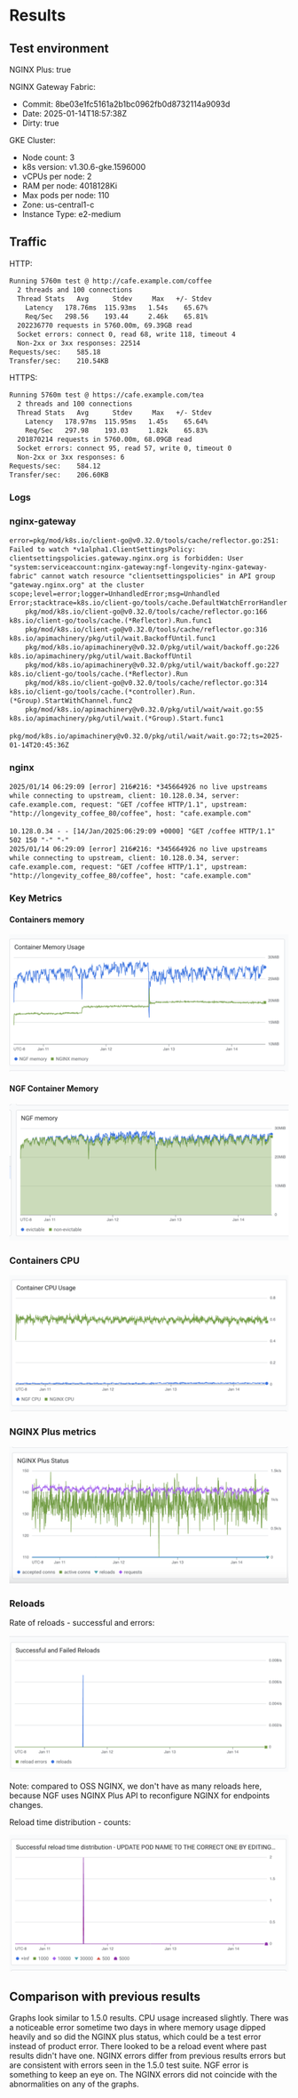 # Results

## Test environment

NGINX Plus: true

NGINX Gateway Fabric:

- Commit: 8be03e1fc5161a2b1bc0962fb0d8732114a9093d
- Date: 2025-01-14T18:57:38Z
- Dirty: true

GKE Cluster:

- Node count: 3
- k8s version: v1.30.6-gke.1596000
- vCPUs per node: 2
- RAM per node: 4018128Ki
- Max pods per node: 110
- Zone: us-central1-c
- Instance Type: e2-medium

## Traffic

HTTP:

```text
Running 5760m test @ http://cafe.example.com/coffee
  2 threads and 100 connections
  Thread Stats   Avg      Stdev     Max   +/- Stdev
    Latency   178.76ms  115.93ms   1.54s    65.67%
    Req/Sec   298.56    193.44     2.46k    65.81%
  202236770 requests in 5760.00m, 69.39GB read
  Socket errors: connect 0, read 68, write 118, timeout 4
  Non-2xx or 3xx responses: 22514
Requests/sec:    585.18
Transfer/sec:    210.54KB
```

HTTPS:

```text
Running 5760m test @ https://cafe.example.com/tea
  2 threads and 100 connections
  Thread Stats   Avg      Stdev     Max   +/- Stdev
    Latency   178.97ms  115.95ms   1.45s    65.64%
    Req/Sec   297.98    193.03     1.82k    65.83%
  201870214 requests in 5760.00m, 68.09GB read
  Socket errors: connect 95, read 57, write 0, timeout 0
  Non-2xx or 3xx responses: 6
Requests/sec:    584.12
Transfer/sec:    206.60KB
```


### Logs

### nginx-gateway
```text
error=pkg/mod/k8s.io/client-go@v0.32.0/tools/cache/reflector.go:251: Failed to watch *v1alpha1.ClientSettingsPolicy: clientsettingspolicies.gateway.nginx.org is forbidden: User "system:serviceaccount:nginx-gateway:ngf-longevity-nginx-gateway-fabric" cannot watch resource "clientsettingspolicies" in API group "gateway.nginx.org" at the cluster scope;level=error;logger=UnhandledError;msg=Unhandled Error;stacktrace=k8s.io/client-go/tools/cache.DefaultWatchErrorHandler
	pkg/mod/k8s.io/client-go@v0.32.0/tools/cache/reflector.go:166
k8s.io/client-go/tools/cache.(*Reflector).Run.func1
	pkg/mod/k8s.io/client-go@v0.32.0/tools/cache/reflector.go:316
k8s.io/apimachinery/pkg/util/wait.BackoffUntil.func1
	pkg/mod/k8s.io/apimachinery@v0.32.0/pkg/util/wait/backoff.go:226
k8s.io/apimachinery/pkg/util/wait.BackoffUntil
	pkg/mod/k8s.io/apimachinery@v0.32.0/pkg/util/wait/backoff.go:227
k8s.io/client-go/tools/cache.(*Reflector).Run
	pkg/mod/k8s.io/client-go@v0.32.0/tools/cache/reflector.go:314
k8s.io/client-go/tools/cache.(*controller).Run.(*Group).StartWithChannel.func2
	pkg/mod/k8s.io/apimachinery@v0.32.0/pkg/util/wait/wait.go:55
k8s.io/apimachinery/pkg/util/wait.(*Group).Start.func1
	pkg/mod/k8s.io/apimachinery@v0.32.0/pkg/util/wait/wait.go:72;ts=2025-01-14T20:45:36Z
```

### nginx

```text
2025/01/14 06:29:09 [error] 216#216: *345664926 no live upstreams while connecting to upstream, client: 10.128.0.34, server: cafe.example.com, request: "GET /coffee HTTP/1.1", upstream: "http://longevity_coffee_80/coffee", host: "cafe.example.com"

10.128.0.34 - - [14/Jan/2025:06:29:09 +0000] "GET /coffee HTTP/1.1" 502 150 "-" "-"
2025/01/14 06:29:09 [error] 216#216: *345664926 no live upstreams while connecting to upstream, client: 10.128.0.34, server: cafe.example.com, request: "GET /coffee HTTP/1.1", upstream: "http://longevity_coffee_80/coffee", host: "cafe.example.com"

```

### Key Metrics

#### Containers memory

![plus-memory.png](plus-memory.png)

#### NGF Container Memory

![plus-ngf-memory.png](plus-ngf-memory.png)

### Containers CPU

![plus-cpu.png](plus-cpu.png)

### NGINX Plus metrics

![plus-status.png](plus-status.png)

### Reloads

Rate of reloads - successful and errors:

![plus-reloads.png](plus-reloads.png)

Note: compared to OSS NGINX, we don't have as many reloads here, because NGF uses NGINX Plus API to reconfigure NGINX
for endpoints changes.

Reload time distribution - counts:

![plus-reload-time.png](plus-reload-time.png)

## Comparison with previous results

Graphs look similar to 1.5.0 results. CPU usage increased slightly. There was a noticeable error sometime two days in
where memory usage dipped heavily and so did the NGINX plus status, which could be a test error instead of product error.
There looked to be a reload event where past results didn't have one. NGINX errors differ from previous results errors but
are consistent with errors seen in the 1.5.0 test suite. NGF error is something to keep an eye on. The NGINX errors did not coincide
with the abnormalities on any of the graphs.
